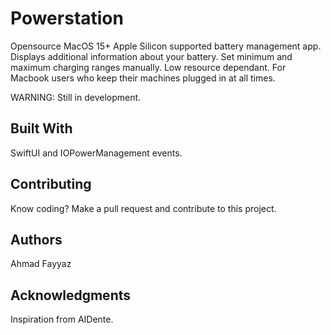                  
# Powerstation

Opensource MacOS 15+ Apple Silicon supported battery management app. Displays additional information about your battery. Set minimum and maximum charging ranges manually. Low resource dependant. For Macbook users who keep their machines plugged in at all times.

WARNING: Still in development.
 
## Built With

SwiftUI and IOPowerManagement events.

 
## Contributing

Know coding? Make a pull request and contribute to this project. 
 
## Authors

Ahmad Fayyaz

 
## Acknowledgments

Inspiration from AIDente.
